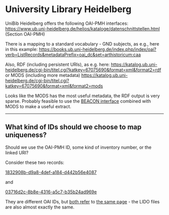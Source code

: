 # University Library Heidelberg

UniBib Heidelberg offers the following OAI-PMH interfaces: https://www.ub.uni-heidelberg.de/helios/kataloge/datenschnittstellen.html (Section OAI-PMH)

There is a mapping to a standard vocabulary - GND subjects, as e.g., here in this example: https://books.ub.uni-heidelberg.de/index.php/index/oai?verb=ListRecords&metadataPrefix=oai_dc&set=arthistoricum:caa

Also, RDF (including persistent URIs), as e.g. here: https://katalog.ub.uni-heidelberg.de/cgi-bin/titel.cgi?katkey=67075690&format=xml&format2=rdf or MODS (including more metadata) https://katalog.ub.uni-heidelberg.de/cgi-bin/titel.cgi?katkey=67075690&format=xml&format2=mods

Looks like the MODS has the most useful metadata, the RDF output is very sparse.
Probably feasible to use the [BEACON interface](https://katalog.ub.uni-heidelberg.de/beacon.txt) combined with MODS to make a useful extract.

---

## What kind of IDs should we choose to map uniqueness?

Should we use the OAI-PMH ID, some kind of inventory number, or the linked URI?

Consider these two records:

[1832908b-d9a8-4def-a184-d442b56e4087](https://heidicon.ub.uni-heidelberg.de/api/v1/plugin/base/oai/oai?verb=GetRecord&metadataPrefix=lido&identifier=oai:heidicon.ub.uni-heidelberg.de:1832908b-d9a8-4def-a184-d442b56e4087)

and 

[03716d2c-8b8e-4316-a5c7-b35b24ad969e](https://heidicon.ub.uni-heidelberg.de/api/v1/plugin/base/oai/oai?verb=GetRecord&metadataPrefix=lido&identifier=oai:heidicon.ub.uni-heidelberg.de:03716d2c-8b8e-4316-a5c7-b35b24ad969e)

They are different OAI IDs, but [both refer](https://nfdi.fiz-karlsruhe.de/shmarql?e=_local_&p=%3Fp&o=%3Chttps%3A//heidicon.ub.uni-heidelberg.de/detail/741164%3E) to [the same page](https://heidicon.ub.uni-heidelberg.de/detail/741164) - the LIDO files are also almost exactly the same.

